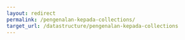 ```yaml
---
layout: redirect
permalink: /pengenalan-kepada-collections/
target_url: /datastructure/pengenalan-kepada-collections
---
```


